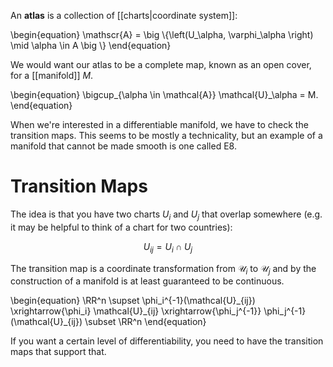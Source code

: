 An **atlas** is a collection of [[charts|coordinate system]]:

\begin{equation}
\mathscr{A} = \big \\{\left(U_\alpha, \varphi_\alpha \right) \mid \alpha \in A \big \\}
\end{equation}

We would want our atlas to be a complete map, known as an open cover, for a [[manifold]] $M$.

\begin{equation}
\bigcup_{\alpha \in \mathcal{A}} \mathcal{U}_\alpha = M.
\end{equation}

When we're interested in a differentiable manifold, we have to check the transition maps. This seems to be mostly a technicality, but an example of a manifold that cannot be made smooth is one called E8.


# Transition Maps

The idea is that you have two charts $U_i$ and $U_j$ that overlap somewhere (e.g. it may be helpful to think of a chart for two countries): 

$$
U_{ij} = U_i \cap U_j
$$

The transition map is a coordinate transformation from $\mathcal{U}_i$ to $\mathcal{U}_j$ and by the construction of a manifold is at least guaranteed to be continuous.

\begin{equation}
\RR^n \supset \phi_i^{-1}(\mathcal{U}\_{ij}) \xrightarrow{\phi\_i} \mathcal{U}\_{ij} \xrightarrow{\phi_j^{-1}} \phi_j^{-1}(\mathcal{U}_{ij}) \subset \RR^n
\end{equation}

If you want a certain level of differentiability, you need to have the transition maps that support that.